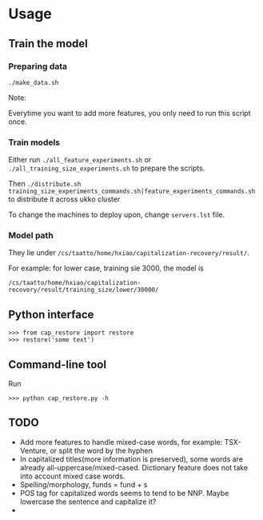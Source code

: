 # Usage

## Train the model

### Preparing data


    ./make_data.sh


Note:

Everytime you want to add more features, you only need to run this script once.

### Train models

Either run `./all_feature_experiments.sh` or `./all_training_size_experiments.sh` to prepare the scripts.

Then `./distribute.sh training_size_experiments_commands.sh|feature_experiments_commands.sh` to distribute it across ukko cluster

To change the machines to deploy upon, change `servers.lst` file.

### Model path

They lie under `/cs/taatto/home/hxiao/capitalization-recovery/result/`.

For example: for lower case, training sie 3000, the model is

`/cs/taatto/home/hxiao/capitalization-recovery/result/training_size/lower/30000/`

## Python interface

```
>>> from cap_restore import restore
>>> restore('some text')
```

## Command-line tool

Run 

```
>>> python cap_restore.py -h
```

## TODO
- Add more features to handle mixed-case words, for example: TSX-Venture, or split the word by the hyphen
- In capitalized titles(more information is preserved), some words are already all-uppercase/mixed-cased. Dictionary feature does not take into account mixed case words.
- Spelling/morphology, funds = fund + s
- POS tag for capitalized words seems to tend to be NNP. Maybe lowercase the sentence and capitalize it?
- 



